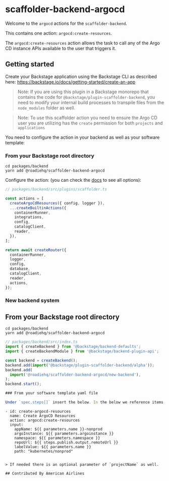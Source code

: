 # scaffolder-backend-argocd

Welcome to the `argocd` actions for the `scaffolder-backend`.

This contains one action: `argocd:create-resources`.

The `argocd:create-resources` action allows the task to call any of the Argo CD instance APIs available to the user that triggers it.

## Getting started

Create your Backstage application using the Backstage CLI as described here:
https://backstage.io/docs/getting-started/create-an-app

> Note: If you are using this plugin in a Backstage monorepo that contains the code for `@backstage/plugin-scaffolder-backend`, you need to modify your internal build processes to transpile files from the `node_modules` folder as well.

> Note: To use this scaffolder action you need to ensure the Argo CD user you are utilizing has the `create` permission for both `projects` and `applications`

You need to configure the action in your backend as well as your software template:

### From your Backstage root directory

```
cd packages/backend
yarn add @roadiehq/scaffolder-backend-argocd
```

Configure the action:
(you can check the [docs](https://backstage.io/docs/features/software-templates/writing-custom-actions#registering-custom-actions) to see all options):

```typescript
// packages/backend/src/plugins/scaffolder.ts

const actions = [
  createArgoCdResources({ config, logger }),
  ...createBuiltinActions({
    containerRunner,
    integrations,
    config,
    catalogClient,
    reader,
  }),
];

return await createRouter({
  containerRunner,
  logger,
  config,
  database,
  catalogClient,
  reader,
  actions,
});
```

### New backend system

## From your Backstage root directory

```
cd packages/backend
yarn add @roadiehq/scaffolder-backend-argocd
```

```typescript
// packages/backend/src/index.ts
import { createBackend } from '@backstage/backend-defaults';
import { createBackendModule } from '@backstage/backend-plugin-api';

const backend = createBackend();
backend.add(import('@backstage/plugin-scaffolder-backend/alpha'));
backend.add(
  import('@roadiehq/scaffolder-backend-argocd/new-backend'),
);
backend.start();

### From your software template yaml file

Under `spec.steps[]` insert the below. In the below we reference items in the `spec.paramters[]` section.

```
    - id: create-argocd-resources
      name: Create ArgoCD Resources
      action: argocd:create-resources
      input:
        appName: ${{ parameters.name }}-nonprod
        argoInstance: ${{ parameters.argoinstance }}
        namespace: ${{ parameters.namespace }}
        repoUrl: ${{ steps.publish.output.remoteUrl }}
        labelValue: ${{ parameters.name }}
        path: "kubernetes/nonprod"
```

> If needed there is an optional parameter of `projectName` as well.

## Contributed By American Airlines
